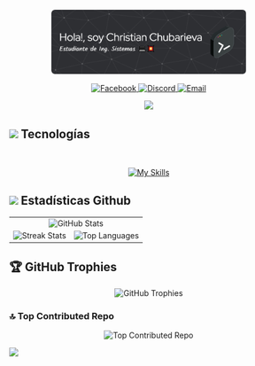 <p align="center">
  <img src="https://github.com/chkdskChubarieva/chkdskChubarieva/blob/cd1fb63d6b79ffb344b00c8e68a999feaf76041b/assets/github-header-image.png" width="70%" alt="Mi Banner">
</p>

<p align="center">
  <a href="https://facebook.com/https://www.facebook.com/share/159uatL1cC/">
    <img src="https://img.shields.io/badge/Facebook-%231877F2.svg?logo=Facebook&logoColor=white" alt="Facebook">
  </a>
  <a href="https://discord.com/users/christianChubarieva#0140">
    <img src="https://img.shields.io/badge/Discord-%237289DA.svg?logo=discord&logoColor=white" alt="Discord">
  </a>
  <a href="mailto:christian.chubarieva@gmail.com">
    <img src="https://img.shields.io/badge/Email-D14836?logo=gmail&logoColor=white" alt="Email">
  </a>
</p>

<p align="center">
  <a href="https://github.com/DenverCoder1/readme-typing-svg"><img src="https://readme-typing-svg.herokuapp.com?font=Time+New+Roman&color=cyan&size=25&center=true&vCenter=true&width=600&height=100&lines=Bienvenido+a+mi+repositorio!!!;Estudiante+de+Ing.Sistemas;Motivado+a+aprender+nuevas+cosas!;"></a>
</p>

## <img src="https://media2.giphy.com/media/QssGEmpkyEOhBCb7e1/giphy.gif?cid=ecf05e47a0n3gi1bfqntqmob8g9aid1oyj2wr3ds3mg700bl&rid=giphy.gif" width ="25"><b> Tecnologías</b>
<br>

<p align="center">
  <a href="https://skillicons.dev">
    <img src="https://skillicons.dev/icons?i=html,css,js,react,vite,php,laravel,python,java,flask,mysql,postgres,git" alt="My Skills">
  </a>
</p>

## <img src="https://media.giphy.com/media/iY8CRBdQXODJSCERIr/giphy.gif" width="35"><b> Estadísticas Github </b>

<p align="center">
  <table align="center">
    <tr>
      <td colspan="2" align="center">
        <img src="https://github-readme-stats.vercel.app/api?username=chkdskChubarieva&theme=dark&hide_border=true&include_all_commits=false&count_private=false" alt="GitHub Stats">
      </td>
    </tr>
    <tr>
      <td align="center">
        <img src="https://nirzak-streak-stats.vercel.app/?user=chkdskChubarieva&theme=dark&hide_border=true" alt="Streak Stats">
      </td>
      <td align="center">
        <img src="https://github-readme-stats.vercel.app/api/top-langs/?username=chkdskChubarieva&theme=dark&hide_border=true&include_all_commits=false&count_private=false&layout=compact" alt="Top Languages">
      </td>
    </tr>
  </table>
</p>

## 🏆 GitHub Trophies
<p align="center">
  <img src="https://github-profile-trophy.vercel.app/?username=chkdskChubarieva&theme=dark&no-frame=true&no-bg=true&margin-w=4" alt="GitHub Trophies">
</p>

### 🔝 Top Contributed Repo
<p align="center">
  <img src="https://github-contributor-stats.vercel.app/api?username=chkdskChubarieva&limit=5&theme=transparent&combine_all_yearly_contributions=true" alt="Top Contributed Repo">
</p>

<img src="https://user-images.githubusercontent.com/73097560/115834477-dbab4500-a447-11eb-908a-139a6edaec5c.gif">

<!-- Proudly created with GPRM ( https://gprm.itsvg.in ) -->
